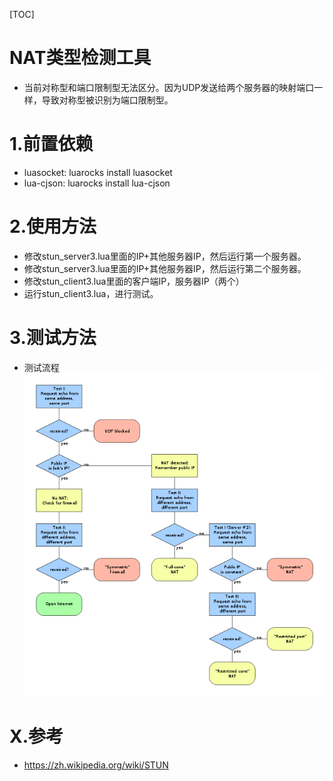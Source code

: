 
[TOC]

# NAT类型检测工具
* 当前对称型和端口限制型无法区分。因为UDP发送给两个服务器的映射端口一样，导致对称型被识别为端口限制型。


# 1.前置依赖
* luasocket: luarocks install luasocket
* lua-cjson: luarocks install lua-cjson

# 2.使用方法
* 修改stun_server3.lua里面的IP+其他服务器IP，然后运行第一个服务器。
* 修改stun_server3.lua里面的IP+其他服务器IP，然后运行第二个服务器。
* 修改stun_client3.lua里面的客户端IP，服务器IP（两个）
* 运行stun_client3.lua，进行测试。

# 3.测试方法
* 测试流程
![测试流程](./nat_type_check.png)

# X.参考
* https://zh.wikipedia.org/wiki/STUN